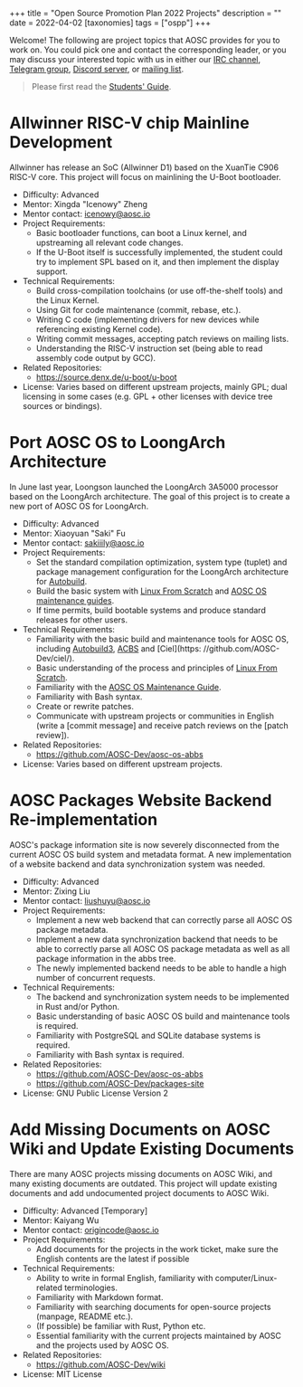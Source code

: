 +++
title = "Open Source Promotion Plan 2022 Projects"
description = ""
date = 2022-04-02
[taxonomies]
tags = ["ospp"]
+++

Welcome! The following are project topics that AOSC provides for you to work on. You could pick one and contact the corresponding leader, or you may discuss your interested topic with us in either our [IRC channel][irc], [Telegram group][tg], [Discord server][discord], or [mailing list][mlist].

> Please first read the [Students' Guide][guide].

[irc]: ircs://irc.libera.chat:6697/aosc
[tg]: https://t.me/joinchat/BMnG9zvfjCgZUTIAoycKkg
[discord]: https://discord.gg/VYPHgt9
[mlist]: mailto:discussions@aosc.io
[guide]: https://summer.iscas.ac.cn/help/en/student/

# Allwinner RISC-V chip Mainline Development

Allwinner has release an SoC (Allwinner D1) based on the XuanTie C906 RISC-V core. This project will focus on mainlining the U-Boot bootloader.

- Difficulty: Advanced
- Mentor: Xingda "Icenowy" Zheng
- Mentor contact: icenowy@aosc.io
- Project Requirements:
  - Basic bootloader functions, can boot a Linux kernel, and upstreaming all relevant code changes.
  - If the U-Boot itself is successfully implemented, the student could try to implement SPL based on it, and then implement the display support.
- Technical Requirements:
  - Build cross-compilation toolchains (or use off-the-shelf tools) and the Linux Kernel.
  - Using Git for code maintenance (commit, rebase, etc.).
  - Writing C code (implementing drivers for new devices while referencing existing Kernel code).
  - Writing commit messages, accepting patch reviews on mailing lists.
  - Understanding the RISC-V instruction set (being able to read assembly code output by GCC).
- Related Repositories:
  - https://source.denx.de/u-boot/u-boot
- License: Varies based on different upstream projects, mainly GPL; dual licensing in some cases (e.g. GPL + other licenses with device tree sources or bindings).

# Port AOSC OS to LoongArch Architecture

In June last year, Loongson launched the LoongArch 3A5000 processor based on the LoongArch architecture. The goal of this project is to create a new port of AOSC OS for LoongArch.

- Difficulty: Advanced
- Mentor: Xiaoyuan "Saki" Fu
- Mentor contact: sakiiily@aosc.io
- Project Requirements:
    - Set the standard compilation optimization, system type (tuplet) and package management configuration for the LoongArch architecture for [Autobuild](https://github.com/AOSC-Dev/autobuild3/).
    - Build the basic system with [Linux From Scratch](https://www.linuxfromscratch.org/) and [AOSC OS maintenance guides](https://wiki.aosc.io/developer/packaging/package-styling-manual/).
    - If time permits, build bootable systems and produce standard releases for other users.
- Technical Requirements:
    - Familiarity with the basic build and maintenance tools for AOSC OS, including [Autobuild3](https://github.com/AOSC-Dev/autobuild3/), [ACBS](https://github.com/AOSC-Dev/acbs/) and [Ciel](https: //github.com/AOSC-Dev/ciel/).
    - Basic understanding of the process and principles of [Linux From Scratch](https://www.linuxfromscratch.org/).
    - Familiarity with the [AOSC OS Maintenance Guide](https://wiki.aosc.io/developer/packaging/package-styling-manual/).
    - Familiarity with Bash syntax.
    - Create or rewrite patches.
    - Communicate with upstream projects or communities in English (write a \[commit message\] and receive patch reviews on the \[patch review\]).
- Related Repositories:
    - https://github.com/AOSC-Dev/aosc-os-abbs
- License: Varies based on different upstream projects.

# AOSC Packages Website Backend Re-implementation

AOSC's package information site is now severely disconnected from the current AOSC OS build system and metadata format. A new implementation of a website backend and data synchronization system was needed.

- Difficulty: Advanced
- Mentor: Zixing Liu
- Mentor contact: liushuyu@aosc.io
- Project Requirements:
  - Implement a new web backend that can correctly parse all AOSC OS package metadata.
  - Implement a new data synchronization backend that needs to be able to correctly parse all AOSC OS package metadata as well as all package information in the abbs tree.
  - The newly implemented backend needs to be able to handle a high number of concurrent requests.
- Technical Requirements:
  - The backend and synchronization system needs to be implemented in Rust and/or Python.
  - Basic understanding of basic AOSC OS build and maintenance tools is required.
  - Familiarity with PostgreSQL and SQLite database systems is required.
  - Familiarity with Bash syntax is required.
- Related Repositories:
  - https://github.com/AOSC-Dev/aosc-os-abbs
  - https://github.com/AOSC-Dev/packages-site
- License: GNU Public License Version 2

# Add Missing Documents on AOSC Wiki and Update Existing Documents

There are many AOSC projects missing documents on AOSC Wiki, and many existing documents are outdated. This project will update existing documents and add undocumented project documents to AOSC Wiki.

- Difficulty: Advanced [Temporary]
- Mentor: Kaiyang Wu
- Mentor contact: origincode@aosc.io
- Project Requirements:
  - Add documents for the projects in the work ticket, make sure the English contents are the latest if possible
- Technical Requirements:
  - Ability to write in formal English, familiarity with computer/Linux-related terminologies.
  - Familiarity with Markdown format.
  - Familiarity with searching documents for open-source projects (manpage, README etc.).
  - (If possible) be familiar with Rust, Python etc.
  - Essential familiarity with the current projects maintained by AOSC and the projects used by AOSC OS.
- Related Repositories:
  - https://github.com/AOSC-Dev/wiki
- License: MIT License
